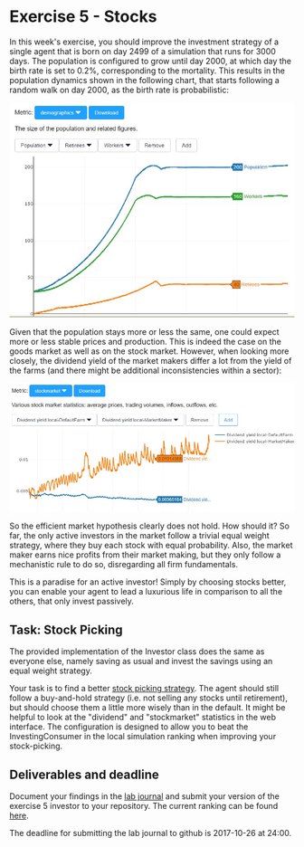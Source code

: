# Exercise 5 - Stocks

In this week's exercise, you should improve the investment strategy of a single agent that is born on day 2499 of a simulation that runs for 3000 days. The population is configured to grow until day 2000, at which day the birth rate is set to 0.2%, corresponding to the mortality. This results in the population dynamics shown in the following chart, that starts following a random walk on day 2000, as the birth rate is probabilistic:

![population](images/ex5-population.jpg "Population Structure")

Given that the population stays more or less the same, one could expect more or less stable prices and production. This is indeed the case on the goods market as well as on the stock market. However, when looking more closely, the dividend yield of the market makers differ a lot from the yield of the farms (and there might be additional inconsistencies within a sector):

![stocks](images/ex5-yield.jpg "Sector Yields")

So the efficient market hypothesis clearly does not hold. How should it? So far, the only active investors in the market follow a trivial equal weight strategy, where they buy each stock with equal probability. Also, the market maker earns nice profits from their market making, but they only follow a mechanistic rule to do so, disregarding all firm fundamentals.

This is a paradise for an active investor! Simply by choosing stocks better, you can enable your agent to lead a luxurious life in comparison to all the others, that only invest passively.

## Task: Stock Picking

The provided implementation of the Investor class does the same as everyone else, namely saving as usual and invest the savings using an equal weight strategy.

Your task is to find a better [stock picking strategy](../src/com/agentecon/exercise5/StockPickingStrategy.java). The agent should still follow a buy-and-hold strategy (i.e. not selling any stocks until retirement), but should choose them a little more wisely than in the default. It might be helpful to look at the "dividend" and "stockmarket" statistics in the web interface. The configuration is designed to allow you to beat the InvestingConsumer in the local simulation ranking when improving your stock-picking. 

## Deliverables and deadline

Document your findings in the [lab journal](exercise05-journal.md) and submit your version of the exercise 5 investor to your repository. The current ranking can be found [here](http://meissereconomics.com/vis/simulation?sim=ex5-stocks).

The deadline for submitting the lab journal to github is 2017-10-26 at 24:00.
